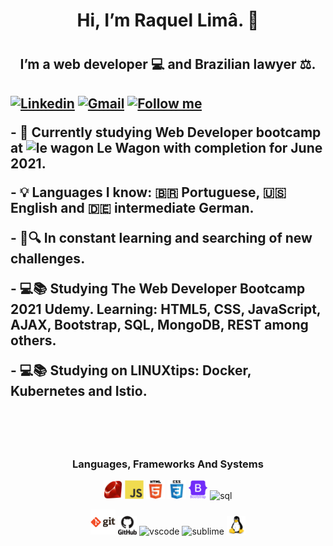 <h1 align="center">Hi, I’m Raquel Limâ. 👋<h1> 
<h2 align="center">I’m a web developer 💻 and Brazilian lawyer ⚖. <h2>

[![Linkedin](https://img.shields.io/badge/-LinkedIn-blue?style=flat&logo=Linkedin&logoColor=white)](https://www.linkedin.com/in/raquellima7/)  [![Gmail](https://img.shields.io/badge/-Gmail-c14438?style=flat&logo=Gmail&logoColor=white)](mailto:raquellimadev@gmail.com) [<img src="https://img.shields.io/github/followers/RaquelLima7?label=follow&style=social" height="22" title="Follow me" />](https://github.com/RaquelLima7) 


<p>- 📖 Currently studying Web Developer bootcamp at <img src="https://dwj199mwkel52.cloudfront.net/assets/lewagon-logo-square-b6124eb974be375884558e4464efce48a9b5664f18422768156364363ecdd1fc.png" alt="le wagon" width="25" height="25"/> </a>  Le Wagon with completion for June 2021. </p>
<p> - 💡 Languages ​​I know: 🇧🇷 Portuguese, 🇺🇸 English and 🇩🇪 intermediate German. </p>
<p> - 🔭🔍 In constant learning and searching of new challenges.</p>
<p> - 💻📚 Studying The Web Developer Bootcamp 2021 Udemy. Learning: HTML5, CSS, JavaScript, AJAX, Bootstrap, SQL, MongoDB, REST among others.</p>
<p> - 💻📚 Studying on LINUXtips: Docker, Kubernetes and Istio. </p>

<br>
<br>

<h3 align="center">  
Languages, Frameworks And Systems</h3>

<p align="center">
<img src="https://raw.githubusercontent.com/devicons/devicon/master/icons/ruby/ruby-original.svg" alt="ruby" width="30" height="30"/> </a> 
<img src="https://raw.githubusercontent.com/devicons/devicon/master/icons/javascript/javascript-original.svg" alt="javascript" width="30" height="30"/> </a> 
<img src="https://raw.githubusercontent.com/devicons/devicon/master/icons/html5/html5-original-wordmark.svg" alt="html5" width="30" height="30"/> </a> 
<img src="https://raw.githubusercontent.com/devicons/devicon/master/icons/css3/css3-original-wordmark.svg" alt="css3" width="30" height="30"/> </a> 
<img src="https://raw.githubusercontent.com/devicons/devicon/master/icons/bootstrap/bootstrap-plain-wordmark.svg" alt="bootstrap" width="30" height="30"/> </a>
<img src="https://image.flaticon.com/icons/png/512/29/29165.png" alt="sql" width="30" height="30"/> </a>
</p>
<p align="center"> 
<img src="https://raw.githubusercontent.com/devicons/devicon/master/icons/git/git-original-wordmark.svg" alt="git" width="40" height="40"/> </a>
<img src="https://raw.githubusercontent.com/devicons/devicon/master/icons/github/github-original-wordmark.svg" alt="github" width="30" height="30"/> </a>
<img src="https://upload.wikimedia.org/wikipedia/commons/9/9a/Visual_Studio_Code_1.35_icon.svg" alt="vscode" width="30" height="30"/> </a>
<img src="https://cdn.worldvectorlogo.com/logos/sublime-text.svg" alt="sublime" width="30" height="30"/> </a>
<img src="https://raw.githubusercontent.com/devicons/devicon/master/icons/linux/linux-original.svg" alt="linux" width="30" height="30"/> </a>
<p>

